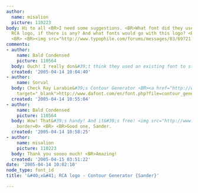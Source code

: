 ```yaml
---
author:
  name: misalion
  picture: 110223
body: Hi to all <BR>I need some suggestions. <BR>What font did they use to customize
  RCA logo, if there is any? And what fonts would go with this logo? <BR>Thank you!!
  <BR> <BR><img src="http://www.typophile.com/forums/messages/83/69721.jpg" alt="RCA">
comments:
- author:
    name: Bald Condensed
    picture: 110564
  body: Ouch! I really don&#39;t think they used an existing font to start with.
  created: '2005-04-14 10:04:40'
- author:
    name: Sorval
  body: Check Ray Larabie&#39;s Contour Generator <BR><a href="http://www.dafont.com/en/font.php?file=contour_generator"
    target="_blank">http://www.dafont.com/en/font.php?file=contour_generator</a>
  created: '2005-04-14 10:55:04'
- author:
    name: Bald Condensed
    picture: 110564
  body: Wow! That&#39;s handy! And it&#39;s free! <img src="http://www.typophile.com/forums/clipart/bigsmile.gif"
    border=0> <BR> <BR>Good one, Sander.
  created: '2005-04-14 10:58:25'
- author:
    name: misalion
    picture: 110223
  body: Thank you soooo much! <BR>Amazing!
  created: '2005-04-15 03:51:22'
date: '2005-04-14 10:02:10'
node_type: font_id
title: '&#40;x&#41; RCA logo - Contour Generator {Sander}'

---
```

